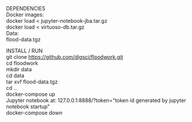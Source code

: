 DEPENDENCIES  
Docker images:  
docker load < jupyter-notebook-jba.tar.gz  
docker load < virtuoso-db.tar.gz  
Data:  
flood-data.tgz  


INSTALL / RUN  
git clone https://github.com/digsci/floodwork.git  
cd floodwork   
mkdir data   
cd data  
tar xvf flood-data.tgz  
cd ..  
docker-compose up  
Jupyter notebook at: 127.0.0.1:8888/?token="token id generated by jupyter notebook startup"  
docker-compose down  
